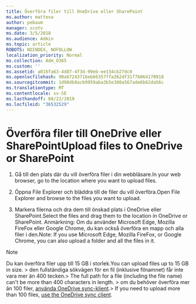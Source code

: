 ```yaml
---
title: Överföra filer till OneDrive eller SharePoint
ms.author: matteva
author: pebaum
manager: scotv
ms.date: 3/5/2018
ms.audience: Admin
ms.topic: article
ROBOTS: NOINDEX, NOFOLLOW
localization_priority: Normal
ms.collection: Adm_O365
ms.custom: ''
ms.assetid: a016fa63-4d87-4f3d-99eb-ee134cb27dc0
ms.openlocfilehash: 90a67243716eb66357ffa362df31f7b064170918
ms.sourcegitcommit: 1d98db8acb9959aba3b5e308a567ade6b62da56c
ms.translationtype: MT
ms.contentlocale: sv-SE
ms.lasthandoff: 08/22/2019
ms.locfileid: "36532529"
---
```

# <a name="upload-files-to-onedrive-or-sharepoint"></a><span data-ttu-id="fdae8-102">Överföra filer till OneDrive eller SharePoint</span><span class="sxs-lookup"><span data-stu-id="fdae8-102">Upload files to OneDrive or SharePoint</span></span>

1. <span data-ttu-id="fdae8-103">Gå till den plats där du vill överföra filer i din webbläsare.</span><span class="sxs-lookup"><span data-stu-id="fdae8-103">In your web browser, go to the location where you want to upload files.</span></span>
    
2. <span data-ttu-id="fdae8-104">Öppna File Explorer och bläddra till de filer du vill överföra.</span><span class="sxs-lookup"><span data-stu-id="fdae8-104">Open File Explorer and browse to the files you want to upload.</span></span>
    
3. <span data-ttu-id="fdae8-105">Markera filerna och dra dem till önskad plats i OneDrive eller SharePoint.</span><span class="sxs-lookup"><span data-stu-id="fdae8-105">Select the files and drag them to the location in OneDrive or SharePoint.</span></span> <span data-ttu-id="fdae8-106">Anmärkning: Om du använder Microsoft Edge, Mozilla FireFox eller Google Chrome, du kan också överföra en mapp och alla filer i den.</span><span class="sxs-lookup"><span data-stu-id="fdae8-106">Note: If you use Microsoft Edge, Mozilla FireFox, or Google Chrome, you can also upload a folder and all the files in it.</span></span>
    
> [!NOTE]
>  <span data-ttu-id="fdae8-107">Du kan överföra filer upp till 15 GB i storlek.</span><span class="sxs-lookup"><span data-stu-id="fdae8-107">You can upload files up to 15 GB in size.</span></span> <span data-ttu-id="fdae8-108">> den fullständiga sökvägen för en fil (inklusive filnamnet) får inte vara mer än 400 tecken.</span><span class="sxs-lookup"><span data-stu-id="fdae8-108">>  The full path for a file (including the file name) can't be more than 400 characters in length.</span></span> <span data-ttu-id="fdae8-109">> om du behöver överföra mer än 100 filer, [använda OneDrive sync-klient](https://go.microsoft.com/fwlink/?linkid=866427).</span><span class="sxs-lookup"><span data-stu-id="fdae8-109">>  If you need to upload more than 100 files, [use the OneDrive sync client](https://go.microsoft.com/fwlink/?linkid=866427).</span></span> 
  

